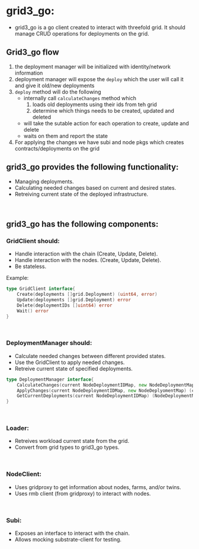 # **grid3_go:**

- grid3_go is a go client created to interact with threefold grid. It should manage CRUD operations for deployments on the grid.

## Grid3_go flow

1. the deployment manager will be initialized with identity/network information
2. deployment manager will expose the `deploy` which the user will call it and give it old/new deployments
3. `deploy` method will do the following
   - internally call `calculateChanges` method which
     1. loads old deployments using their ids from teh grid
     2. determine which things needs to be created, updated and deleted
   - will take the sutable action for each operation to create, update and delete
   - waits on them and report the state
4. For applying the changes we have subi and node pkgs which creates contracts/deployments on the grid

## **grid3_go provides the following functionality:**

- Managing deployments.
- Calculating needed changes based on current and desired states.
- Retreiving current state of the deployed infrastructure.

<br/>

## **grid3_go has the following components:**

### **GridClient should:**

- Handle interaction with the chain (Create, Update, Delete).
- Handle interaction with the nodes. (Create, Update, Delete).
- Be stateless.

Example:

```go
type GridClient interface{
    Create(deployments []grid.Deployment) (uint64, error)
    Update(deployments []grid.Deployment) error
    Delete(deploymentIDs []uint64) error
    Wait() error
}
```

<br/>

### **DeploymentManager should:**

- Calculate needed changes between different provided states.
- Use the GridClient to apply needed changes.
- Retreive current state of specified deployments.

```go
type DeploymentManager interface{
    CalculateChanges(current NodeDeploymentIDMap, new NodeDeploymentMap) ([]create, []update, []delete, error)
    ApplyChanges(current NodeDeploymentIDMap, new NodeDeplyomentMap) (current NodeDeploymentIDMap,error)
    GetCurrentDeployments(current NodeDeploymentIDMap) (NodeDeploymentMap, error)
}
```

<br/>

### **Loader:**

- Retreives workload current state from the grid.
- Convert from grid types to grid3_go types.

<br/>

### **NodeClient:**

- Uses gridproxy to get information about nodes, farms, and/or twins.
- Uses rmb client (from gridproxy) to interact with nodes.

<br/>

### **Subi:**

- Exposes an interface to interact with the chain.
- Allows mocking substrate-client for testing.
